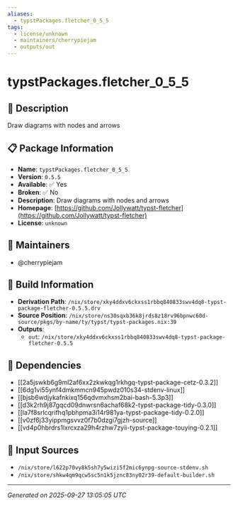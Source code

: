 ```yaml
---
aliases:
  - typstPackages.fletcher_0_5_5
tags:
  - license/unknown
  - maintainers/cherrypiejam
  - outputs/out
---
```


# typstPackages.fletcher_0_5_5

## 📝 Description

Draw diagrams with nodes and arrows

## 📋 Package Information

- **Name**: `typstPackages.fletcher_0_5_5`
- **Version**: `0.5.5`
- **Available**: ✅ Yes
- **Broken**: ✅ No
- **Description**: Draw diagrams with nodes and arrows
- **Homepage**: [https://github.com/Jollywatt/typst-fletcher](https://github.com/Jollywatt/typst-fletcher)
- **License**: `unknown`
## 👥 Maintainers

- @cherrypiejam


## 🔧 Build Information

- **Derivation Path**: `/nix/store/xky4ddxv6ckxss1rbbq840833swv4dq8-typst-package-fletcher-0.5.5.drv`
- **Source Position**: `/nix/store/ns30sqxb36k8jrds8z18rv96bpnwc60d-source/pkgs/by-name/ty/typst/typst-packages.nix:39`
- **Outputs**:
  - `out`:  `/nix/store/xky4ddxv6ckxss1rbbq840833swv4dq8-typst-package-fletcher-0.5.5`

## 🔗 Dependencies

- [[2a5jswkb6g9ml2af6xx2zkwkqg1rkhgq-typst-package-cetz-0.3.2]]
- [[6dg1vi55ynf4dmkmmcn945pwdz010s34-stdenv-linux]]
- [[bjsb6wdjykafnkixq156qdvmxhsm2bai-bash-5.3p3]]
- [[d3k2rh9j87gqcd09dnwrsn6achaf68k2-typst-package-tidy-0.3.0]]
- [[la7f8srlcqrifhq1pbhpma3i14r981ya-typst-package-tidy-0.2.0]]
- [[v0zf6j33yippmgsvvz0f7b0dzgi7gjzh-source]]
- [[vd4p0hbrdrs1lxrcxza29h4rzhw7zyii-typst-package-touying-0.2.1]]

## 📁 Input Sources

- `/nix/store/l622p70vy8k5sh7y5wizi5f2mic6ynpg-source-stdenv.sh`
- `/nix/store/shkw4qm9qcw5sc5n1k5jznc83ny02r39-default-builder.sh`

---
*Generated on 2025-09-27 13:05:05 UTC*
